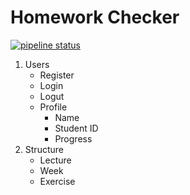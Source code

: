 # Homework Checker

[![pipeline status](https://gitlab.lrz.de/ga45riy/homework-checker/badges/master/pipeline.svg)](https://gitlab.lrz.de/ga45riy/homework-checker/badges/commits/master)

1. Users
    * Register
    * Login
    * Logut
    * Profile
        - Name
        - Student ID
        - Progress
2. Structure
    - Lecture
    - Week
    - Exercise
